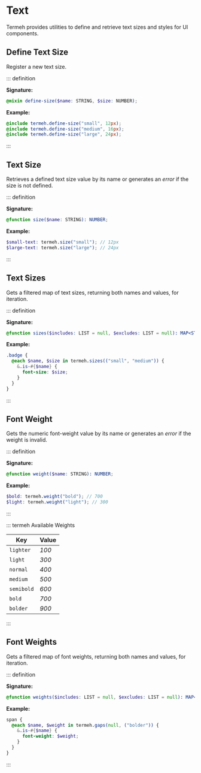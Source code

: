 # Text

Termeh provides utilities to define and retrieve text sizes and styles for UI components.

## Define Text Size

Register a new text size.

::: definition

**Signature:**

```scss
@mixin define-size($name: STRING, $size: NUMBER);
```

**Example:**

```scss
@include termeh.define-size("small", 12px);
@include termeh.define-size("medium", 16px);
@include termeh.define-size("large", 24px);
```

:::

## Text Size

Retrieves a defined text size value by its name or generates an _error_ if the size is not defined.

::: definition

**Signature:**

```scss
@function size($name: STRING): NUMBER;
```

**Example:**

```scss
$small-text: termeh.size("small"); // 12px
$large-text: termeh.size("large"); // 24px
```

:::

## Text Sizes

Gets a filtered map of text sizes, returning both names and values, for iteration.

::: definition

**Signature:**

```scss
@function sizes($includes: LIST = null, $excludes: LIST = null): MAP<STRING, NUMBER>;
```

**Example:**

```scss
.badge {
  @each $name, $size in termeh.sizes(("small", "medium")) {
    &.is-#{$name} {
      font-size: $size;
    }
  }
}
```

:::

## Font Weight

Gets the numeric font-weight value by its name or generates an _error_ if the weight is invalid.

::: definition

**Signature:**

```scss
@function weight($name: STRING): NUMBER;
```

**Example:**

```scss
$bold: termeh.weight("bold"); // 700
$light: termeh.weight("light"); // 300
```

:::

::: termeh Available Weights

| Key        | Value |
| ---------- | ----- |
| `lighter`  | _100_ |
| `light`    | _300_ |
| `normal`   | _400_ |
| `medium`   | _500_ |
| `semibold` | _600_ |
| `bold`     | _700_ |
| `bolder`   | _900_ |

:::

## Font Weights

Gets a filtered map of font weights, returning both names and values, for iteration.

::: definition

**Signature:**

```scss
@function weights($includes: LIST = null, $excludes: LIST = null): MAP<STRING, NUMBER>;
```

**Example:**

```scss
span {
  @each $name, $weight in termeh.gaps(null, ("bolder")) {
    &.is-#{$name} {
      font-weight: $weight;
    }
  }
}
```

:::
